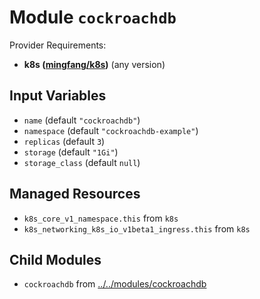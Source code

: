 
# Module `cockroachdb`

Provider Requirements:
* **k8s ([mingfang/k8s](https://registry.terraform.io/providers/mingfang/k8s/latest))** (any version)

## Input Variables
* `name` (default `"cockroachdb"`)
* `namespace` (default `"cockroachdb-example"`)
* `replicas` (default `3`)
* `storage` (default `"1Gi"`)
* `storage_class` (default `null`)

## Managed Resources
* `k8s_core_v1_namespace.this` from `k8s`
* `k8s_networking_k8s_io_v1beta1_ingress.this` from `k8s`

## Child Modules
* `cockroachdb` from [../../modules/cockroachdb](../../modules/cockroachdb)

